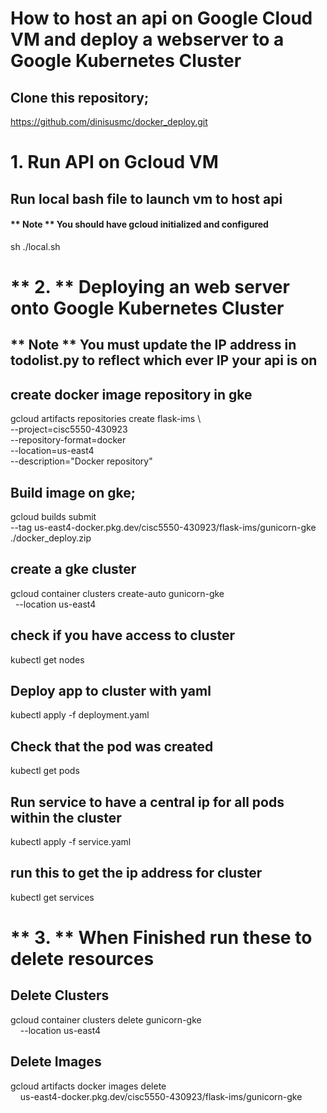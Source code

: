 # How to host an api on Google Cloud VM and deploy a webserver to a Google Kubernetes Cluster

## Clone this repository;
https://github.com/dinisusmc/docker_deploy.git



# **1.** Run API on Gcloud VM

## Run local bash file to launch vm to host api
#### ** Note ** You should have gcloud initialized and configured

sh ./local.sh



# ** 2. ** Deploying an web server onto Google Kubernetes Cluster

## ** Note ** You must update the IP address in todolist.py to reflect which ever IP your api is on

## create docker image repository in gke
gcloud artifacts repositories create flask-ims \                                                               
    --project=cisc5550-430923 \
    --repository-format=docker \
    --location=us-east4 \
    --description="Docker repository"

## Build image on gke;
gcloud builds submit \
  --tag us-east4-docker.pkg.dev/cisc5550-430923/flask-ims/gunicorn-gke ./docker_deploy.zip

## create a gke cluster
gcloud container clusters create-auto gunicorn-gke \
  --location us-east4

## check if you have access to cluster
kubectl get nodes

## Deploy app to cluster with yaml
kubectl apply -f deployment.yaml

## Check that the pod was created
kubectl get pods

## Run service to have a central ip for all pods within the cluster
kubectl apply -f service.yaml

## run this to get the ip address for cluster
kubectl get services



# ** 3. ** When Finished run these to delete resources

## Delete Clusters
gcloud container clusters delete gunicorn-gke \
    --location us-east4

## Delete Images
gcloud artifacts docker images delete \
    us-east4-docker.pkg.dev/cisc5550-430923/flask-ims/gunicorn-gke